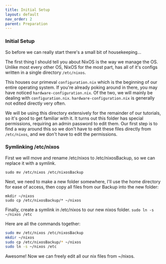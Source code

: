 ```yaml
---
title: Initial Setup
layout: default
nav_order: 2
parent: Preparation
---
```


### Initial Setup
So before we can really start there's a small bit of housekeeping...

The first thing I should tell you about NixOS is the way we manage the OS.
Unlike most every other OS, NixOS for the most part, has all of it's configs written in a single directory `/etc/nixos`.

This houses our primeval `configuration.nix` which is the beginning of our entire operating system. If you're already poking around in there, you may have noticed `hardware-configuration.nix`. Of the two, we will mainly be dealing with `configuration.nix`. `hardware-configuration.nix` is generally not edited directly very often.

We will be using this directory extensively for the remainder of our tutorials, so it's good to get familiar with it. It turns out this folder has special permissions, requiring an admin password to edit them. Our first step is to find a way around this so we don't have to edit these files directly from `/etc/nixos`, and we don't have to edit the permissions.

### Symlinking /etc/nixos

First we will move and rename /etc/nixos to /etc/nixosBackup, so we can replace it with a symlink.

```
sudo mv /etc/nixos /etc/nixosBackup
```
Next, we need to make a new folder somewhere, I'll use the home directory for ease of access, then copy all files from our Backup into the new folder:

```
mkdir ~/nixos 
sudo cp /etc/nixosBackup/* ~/nixos
```

Finally, create a symlink in /etc/nixos to our new nixos folder.
`sudo ln -s ~/nixos /etc`

Here are all the commands together:


```bash
sudo mv /etc/nixos /etc/nixosBackup
mkdir ~/nixos
sudo cp /etc/nixosBackup/* ~/nixos
sudo ln -s ~/nixos /etc 
```
Awesome! Now we can freely edit all our nix files from ~/nixos.




